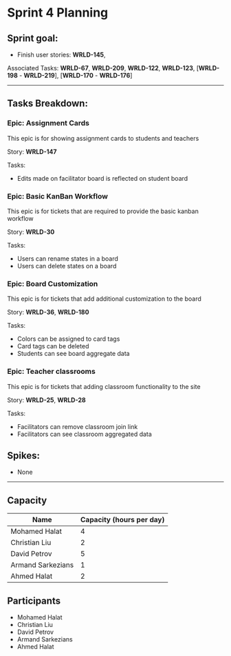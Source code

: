 # Sprint 4 Planning

## Sprint goal:
 - Finish user stories: __WRLD-145__,

 Associated Tasks: __WRLD-67__, __WRLD-209__, __WRLD-122__, __WRLD-123__, [__WRLD-198__ - __WRLD-219__], [__WRLD-170__ - __WRLD-176__]

---

## Tasks Breakdown:
### Epic: Assignment Cards
This epic is for showing assignment cards to students and teachers

Story: __WRLD-147__

Tasks:
 - Edits made on facilitator board is reflected on student board

### Epic: Basic KanBan Workflow
This epic is for tickets that are required to provide the basic kanban workflow

Story: __WRLD-30__

Tasks:
 - Users can rename states in a board
 - Users can delete states on a board

### Epic: Board Customization
This epic is for tickets that add additional customization to the board

Story: __WRLD-36__, __WRLD-180__

Tasks:
 - Colors can be assigned to card tags
 - Card tags can be deleted
 - Students can see board aggregate data

### Epic: Teacher classrooms
This epic is for tickets that adding classroom functionality to the site

Story: __WRLD-25__, __WRLD-28__

Tasks:
 - Facilitators can remove classroom join link
 - Facilitators can see classroom aggregated data
## Spikes:
 - None

---

## Capacity
| Name | Capacity (hours per day) |
| --- | --- |
| Mohamed Halat | 4 |
| Christian Liu | 2 |
| David Petrov | 5 |
| Armand Sarkezians | 1 |
| Ahmed Halat | 2 |

## Participants
- Mohamed Halat
- Christian Liu
- David Petrov
- Armand Sarkezians
- Ahmed Halat
